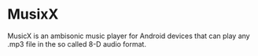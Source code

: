 # MusixX
MusicX is an ambisonic music player for Android devices that can play any .mp3 file in the so called 8-D audio format.
